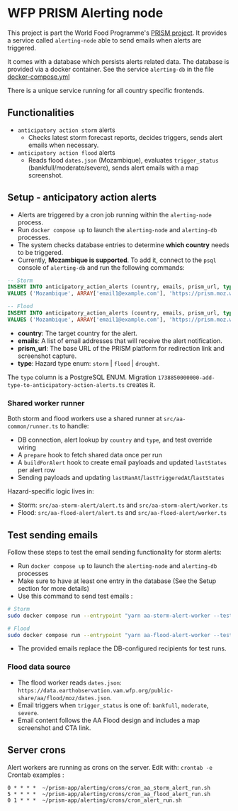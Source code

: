 # WFP PRISM Alerting node

This project is part the World Food Programme's [PRISM project](https://innovation.wfp.org/project/prism).
It provides a service called `alerting-node` able to send emails when alerts are triggered.

It comes with a database which persists alerts related data. The database is provided via a docker container. See the service `alerting-db` in the file [docker-compose.yml](./docker-compose.yml)

There is a unique service running for all country specific frontends.

## Functionalities

- `anticipatory action storm` alerts
  - Checks latest storm forecast reports, decides triggers, sends alert emails when necessary.
- `anticipatory action flood` alerts
  - Reads flood `dates.json` (Mozambique), evaluates `trigger_status` (bankfull/moderate/severe), sends alert emails with a map screenshot.

## Setup - anticipatory action alerts

- Alerts are triggered by a cron job running within the `alerting-node` process.
- Run `docker compose up` to launch the `alerting-node` and `alerting-db` processes.
- The system checks database entries to determine **which country** needs to be triggered.
- Currently, **Mozambique is supported**. To add it, connect to the `psql` console of `alerting-db` and run the following commands:

```sql
-- Storm
INSERT INTO anticipatory_action_alerts (country, emails, prism_url, type)
VALUES ('Mozambique', ARRAY['email1@example.com'], 'https://prism.moz.wfp.org', 'storm');

-- Flood
INSERT INTO anticipatory_action_alerts (country, emails, prism_url, type)
VALUES ('Mozambique', ARRAY['email1@example.com'], 'https://prism.moz.wfp.org', 'flood');
```

- **country**: The target country for the alert.  
- **emails**: A list of email addresses that will receive the alert notification.  
- **prism_url**: The base URL of the PRISM platform for redirection link and screenshot capture.
- **type**: Hazard type enum: `storm` | `flood` | `drought`.

The `type` column is a PostgreSQL ENUM. Migration `1738850000000-add-type-to-anticipatory-action-alerts.ts` creates it.

### Shared worker runner

Both storm and flood workers use a shared runner at `src/aa-common/runner.ts` to handle:
- DB connection, alert lookup by `country` and `type`, and test override wiring
- A `prepare` hook to fetch shared data once per run
- A `buildForAlert` hook to create email payloads and updated `lastStates` per alert row
- Sending payloads and updating `lastRanAt`/`lastTriggeredAt`/`lastStates`

Hazard-specific logic lives in:
- Storm: `src/aa-storm-alert/alert.ts` and `src/aa-storm-alert/worker.ts`
- Flood: `src/aa-flood-alert/alert.ts` and `src/aa-flood-alert/worker.ts`

## Test sending emails

Follow these steps to test the email sending functionality for storm alerts:

- Run `docker compose up` to launch the `alerting-node` and `alerting-db` processes
- Make sure to have at least one entry in the database (See the Setup section for more details)
- Use this command to send test emails :

```bash
# Storm
sudo docker compose run --entrypoint "yarn aa-storm-alert-worker --testEmail='email1@example.com,email2@example.com'" alerting-node

# Flood
sudo docker compose run --entrypoint "yarn aa-flood-alert-worker --testEmail='email1@example.com,email2@example.com'" alerting-node
```
- The provided emails replace the DB-configured recipients for test runs.

### Flood data source
- The flood worker reads `dates.json`: `https://data.earthobservation.vam.wfp.org/public-share/aa/flood/moz/dates.json`.
- Email triggers when `trigger_status` is one of: `bankfull`, `moderate`, `severe`.
- Email content follows the AA Flood design and includes a map screenshot and CTA link.

## Server crons
Alert workers are running as crons on the server. Edit with: `crontab -e`
Crontab examples :
```
0 * * * *  ~/prism-app/alerting/crons/cron_aa_storm_alert_run.sh
5 * * * *  ~/prism-app/alerting/crons/cron_aa_flood_alert_run.sh
0 1 * * *  ~/prism-app/alerting/crons/cron_alert_run.sh
```
